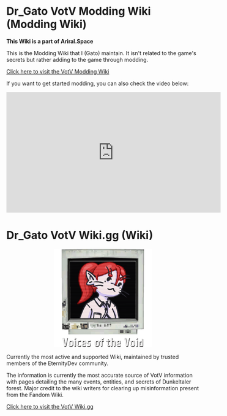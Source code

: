 # Dr_Gato VotV Modding Wiki (Modding Wiki)

**This Wiki is a part of Ariral.Space**

This is the Modding Wiki that I (Gato) maintain. It isn't related to the game's secrets but rather adding to the game through modding.

[Click here to visit the VotV Modding Wiki](https://modding.ariral.space/)

If you want to get started modding, you can also check the video below:
<iframe width="560" height="315" src="https://www.youtube.com/embed/FdNlHH4AptM?si=Wuz3ONU6lQcx881n" title="YouTube video player" frameborder="0" allow="accelerometer; autoplay; clipboard-write; encrypted-media; gyroscope; picture-in-picture; web-share" referrerpolicy="strict-origin-when-cross-origin" allowfullscreen></iframe>

# Dr_Gato VotV Wiki.gg (Wiki)

<img src="./img/wikigg.png" width="256px" style="position:relative;left:50%;transform:translateX(-50%)">

Currently the most active and supported Wiki, maintained by trusted members of the EternityDev community.

The information is currently the most accurate source of VotV information with pages detailing the many events, entities, and secrets of Dunkeltaler forest. Major credit to the wiki writers for clearing up misinformation present from the Fandom Wiki.

[Click here to visit the VotV Wiki.gg](https://voicesofthevoid.wiki.gg/wiki/Voices_of_the_Void_Wiki)